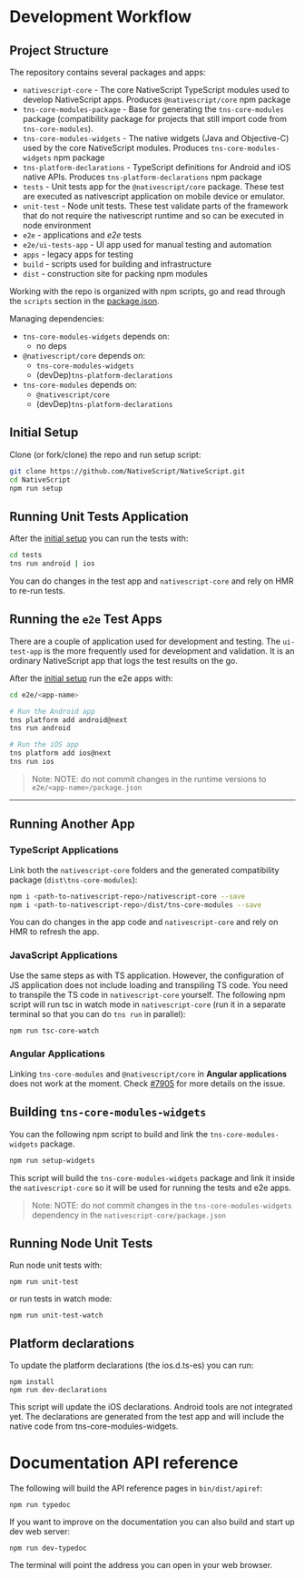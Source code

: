 Development Workflow
====================

## Project Structure

The repository contains several packages and apps:
 - `nativescript-core` - The core NativeScript TypeScript modules used to develop NativeScript apps. Produces `@nativescript/core` npm package
 - `tns-core-modules-package` - Base for generating the `tns-core-modules` package (compatibility package for projects that still import code from `tns-core-modules`).
 - `tns-core-modules-widgets` - The native widgets (Java and Objective-C) used by the core NativeScript modules. Produces `tns-core-modules-widgets` npm package
 - `tns-platform-declarations` - TypeScript definitions for Android and iOS native APIs. Produces `tns-platform-declarations` npm package
 - `tests` - Unit tests app for the `@nativescript/core` package. These test are executed as nativescript application on mobile device or emulator.
 - `unit-test` - Node unit tests. These test validate parts of the framework that do not require the nativescript runtime and so can be executed in node environment 
 - `e2e` - applications and *e2e* tests
 - `e2e/ui-tests-app` - UI app used for manual testing and automation
 - `apps` - legacy apps for testing
 - `build` - scripts used for building and infrastructure
 - `dist` - construction site for packing npm modules 

Working with the repo is organized with npm scripts,
go and read through the `scripts` section in the [package.json](./package.json).

Managing dependencies:
 - `tns-core-modules-widgets` depends on:
    - no deps
 - `@nativescript/core` depends on:
    - `tns-core-modules-widgets`
    - (devDep)`tns-platform-declarations`
 - `tns-core-modules` depends on:
    - `@nativescript/core`
    - (devDep)`tns-platform-declarations`

## Initial Setup

Clone (or fork/clone) the repo and run setup script:

``` bash
git clone https://github.com/NativeScript/NativeScript.git
cd NativeScript 
npm run setup
```

## Running Unit Tests Application
After the [initial setup](#initial-setup) you can run the tests with:

``` bash
cd tests
tns run android | ios
```
You can do changes in the test app and `nativescript-core` and rely on HMR to re-run tests.

## Running the `e2e` Test Apps

There are a couple of application used for development and testing.
The `ui-test-app` is the more frequently used for development and validation. It is an ordinary NativeScript app that logs the test results on the go.

After the [initial setup](#initial-setup) run the e2e apps with:

``` bash
cd e2e/<app-name>

# Run the Android app
tns platform add android@next
tns run android

# Run the iOS app
tns platform add ios@next
tns run ios
```

>Note: NOTE: do not commit changes in the runtime versions to `e2e/<app-name>/package.json`

---

## Running Another App

### TypeScript Applications
Link both the `nativescript-core` folders and the generated compatibility package (`dist\tns-core-modules`):
``` bash
npm i <path-to-nativescript-repo>/nativescript-core --save
npm i <path-to-nativescript-repo>/dist/tns-core-modules --save
```

You can do changes in the app code and `nativescript-core` and rely on HMR to refresh the app.

### JavaScript Applications
Use the same steps as with TS application. However, the configuration of JS application does not include loading and transpiling TS code. You need to transpile the TS code in `nativescript-core` yourself. The following npm script will run tsc in watch mode in `nativescript-core` (run it in a separate terminal so that you can do `tns run` in parallel):

``` bash
npm run tsc-core-watch 
```

### Angular Applications
Linking `tns-core-modules` and `@nativescript/core` in **Angular applications** does not work at the moment. Check [#7905](https://github.com/NativeScript/NativeScript/issues/7905) for more details on the issue.


## Building `tns-core-modules-widgets`
You can the following npm script to build and link the `tns-core-modules-widgets` package.
``` bash
npm run setup-widgets
```

This script will build the `tns-core-modules-widgets` package and link it inside the `nativescript-core` so it will be used for running the tests and e2e apps.

>Note: NOTE: do not commit changes in the `tns-core-modules-widgets` dependency in the `nativescript-core/package.json`

## Running Node Unit Tests
Run node unit tests with:
```
npm run unit-test
```
or run tests in watch mode:

```
npm run unit-test-watch
```

## Platform declarations
To update the platform declarations (the ios.d.ts-es) you can run:

```
npm install
npm run dev-declarations
```

This script will update the iOS declarations. Android tools are not integrated yet.
The declarations are generated from the test app and will include the native code from tns-core-modules-widgets.

# Documentation API reference

The following will build the API reference pages in `bin/dist/apiref`:

```
npm run typedoc
```

If you want to improve on the documentation you can also build and start up dev web server:

```
npm run dev-typedoc
```

The terminal will point the address you can open in your web browser.
